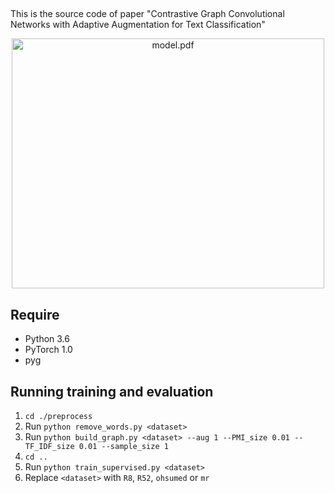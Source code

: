 ##
This is the source code of paper "Contrastive Graph Convolutional Networks with
Adaptive Augmentation for Text Classification"
<div align="center">    
<img src="https://https://github.com/yangyt-2020/CGA2TC/src/model.pdf?raw=true" width="500px" height="400px" alt="model.pdf" align=center />
</div>

## Require

* Python 3.6
* PyTorch 1.0
* pyg

## Running training and evaluation

1. `cd ./preprocess`
2. Run `python remove_words.py <dataset>`
3. Run `python build_graph.py <dataset> --aug 1 --PMI_size 0.01 --TF_IDF_size 0.01 --sample_size 1`
4. `cd ..`
5. Run `python train_supervised.py <dataset>`
6. Replace `<dataset>` with `R8`, `R52`, `ohsumed` or `mr`

